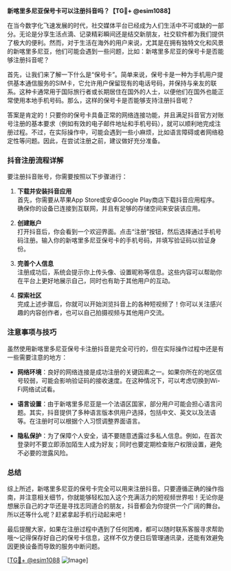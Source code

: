 **新喀里多尼亚保号卡可以注册抖音吗？【TG💪+ @esim1088】**

在当今数字化飞速发展的时代，社交媒体平台已经成为人们生活中不可或缺的一部分。无论是分享生活点滴、记录精彩瞬间还是结交新朋友，社交软件都为我们提供了极大的便利。然而，对于生活在海外的用户来说，尤其是在拥有独特文化和风景的新喀里多尼亚，他们可能会遇到一些问题，比如：新喀里多尼亚的保号卡是否能够注册抖音呢？

首先，让我们来了解一下什么是“保号卡”。简单来说，保号卡是一种为手机用户提供基本通信服务的SIM卡，它允许用户保留现有的电话号码，并保持与亲友的联系。这种卡通常用于国际旅行者或长期居住在国外的人士，以便他们在国外也能正常使用本地手机号码。那么，这样的保号卡是否能够支持注册抖音呢？

答案是肯定的！只要你的保号卡具备正常的网络连接功能，并且满足抖音官方对账号注册的基本要求（例如有效的电子邮件地址和手机号码），就可以顺利地完成注册过程。不过，在实际操作中，可能会遇到一些小麻烦，比如语言障碍或者网络稳定性等问题。因此，在尝试注册之前，建议做好充分准备。

### 抖音注册流程详解

要注册抖音账号，你需要按照以下步骤进行：

1. **下载并安装抖音应用**  
   首先，你需要从苹果App Store或安卓Google Play商店下载抖音应用程序。确保你的设备已连接到互联网，并且有足够的存储空间来安装该应用。

2. **创建账户**  
   打开抖音后，你会看到一个欢迎界面。点击“注册”按钮，然后选择通过手机号码注册。输入你的新喀里多尼亚保号卡的手机号码，并填写验证码以验证身份。

3. **完善个人信息**  
   注册成功后，系统会提示你上传头像、设置昵称等信息。这些内容可以帮助你在平台上更好地展示自己，同时也有助于其他用户的互动。

4. **探索社区**  
   完成上述步骤后，你就可以开始浏览抖音上的各种短视频了！你可以关注感兴趣的内容创作者，也可以自己拍摄视频与其他用户交流。

### 注意事项与技巧

虽然使用新喀里多尼亚保号卡注册抖音是完全可行的，但在实际操作过程中还是有一些需要注意的地方：

- **网络环境**：良好的网络连接是成功注册的关键因素之一。如果你所在的地区信号较弱，可能会影响验证码的接收速度。在这种情况下，可以考虑切换到Wi-Fi网络试试看。
  
- **语言设置**：由于新喀里多尼亚是一个法语区国家，部分用户可能会担心语言问题。其实，抖音提供了多种语言版本供用户选择，包括中文、英文以及法语等。在注册时可以根据个人习惯调整界面语言。

- **隐私保护**：为了保障个人安全，请不要随意透露过多私人信息。例如，在首次登录时不要立即添加陌生人成为好友；同时也要定期检查账户权限设置，避免不必要的泄露风险。

### 总结

综上所述，新喀里多尼亚的保号卡完全可以用来注册抖音。只要遵循正确的操作指南，并注意相关细节，你就能够轻松加入这个充满活力的短视频世界啦！无论你是想展示自己的才华还是寻找志同道合的朋友，抖音都会为你提供一个广阔的舞台。所以还等什么呢？赶紧拿起手机行动起来吧！

最后提醒大家，如果在注册过程中遇到了任何困难，都可以随时联系客服寻求帮助哦～记得保存好自己的保号卡信息，这样不仅方便日后管理通讯录，还能有效避免因更换设备而导致的服务中断问题。

[[TG💪+ @esim1088](https://t.me/s/esim1088) ![Image](https://i.postimg.cc/4NQfJmqS/Snipaste-2025-05-13-00-14-12.png)]